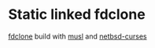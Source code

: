 # Static linked fdclone

[fdclone](https://hp.vector.co.jp/authors/VA012337/soft/fd/) build with [musl](http://www.musl-libc.org) and 
[netbsd-curses](https://github.com/sabotage-linux/netbsd-curses)
